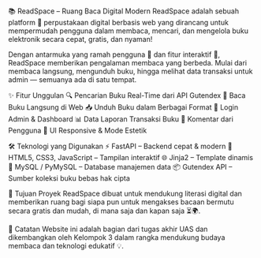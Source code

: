 📚 ReadSpace – Ruang Baca Digital Modern
ReadSpace adalah sebuah platform 📖 perpustakaan digital berbasis web yang dirancang untuk mempermudah pengguna dalam membaca, mencari, dan mengelola buku elektronik secara cepat, gratis, dan nyaman!

  Dengan antarmuka yang ramah pengguna 🎨 dan fitur interaktif 💬, ReadSpace memberikan pengalaman membaca yang berbeda. Mulai dari membaca langsung, mengunduh buku, hingga melihat data transaksi untuk admin — semuanya ada di satu tempat.


✨ Fitur Unggulan
🔍 Pencarian Buku Real-Time dari API Gutendex
📖 Baca Buku Langsung di Web
📥 Unduh Buku dalam Berbagai Format
👤 Login Admin & Dashboard
📊 Data Laporan Transaksi Buku
💬 Komentar dari Pengguna
🌙 UI Responsive & Mode Estetik


🛠 Teknologi yang Digunakan
⚡ FastAPI – Backend cepat & modern
🎨 HTML5, CSS3, JavaScript – Tampilan interaktif
🌐 Jinja2 – Template dinamis
🐬 MySQL / PyMySQL – Database manajemen data
📦 Gutendex API – Sumber koleksi buku bebas hak cipta


🚀 Tujuan Proyek
ReadSpace dibuat untuk mendukung literasi digital dan memberikan ruang bagi siapa pun untuk mengakses bacaan bermutu secara gratis dan mudah, di mana saja dan kapan saja ⏳🌍.


📎 Catatan
Website ini adalah bagian dari tugas akhir UAS dan dikembangkan oleh Kelompok 3 dalam rangka mendukung budaya membaca dan teknologi edukatif 💡.
